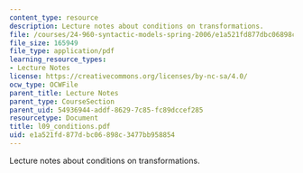 ```yaml
---
content_type: resource
description: Lecture notes about conditions on transformations.
file: /courses/24-960-syntactic-models-spring-2006/e1a521fd877dbc06898c3477bb958854_l09_conditions.pdf
file_size: 165949
file_type: application/pdf
learning_resource_types:
- Lecture Notes
license: https://creativecommons.org/licenses/by-nc-sa/4.0/
ocw_type: OCWFile
parent_title: Lecture Notes
parent_type: CourseSection
parent_uid: 54936944-addf-8629-7c85-fc89dccef285
resourcetype: Document
title: l09_conditions.pdf
uid: e1a521fd-877d-bc06-898c-3477bb958854
---
```

Lecture notes about conditions on transformations.